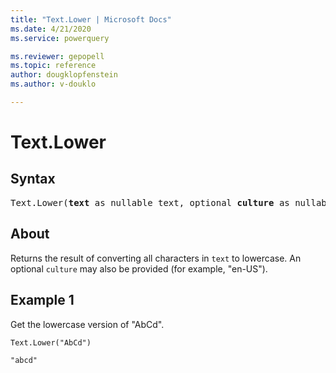 ```yaml
---
title: "Text.Lower | Microsoft Docs"
ms.date: 4/21/2020
ms.service: powerquery

ms.reviewer: gepopell
ms.topic: reference
author: dougklopfenstein
ms.author: v-douklo

---
```

# Text.Lower

## Syntax

<pre>
Text.Lower(<b>text</b> as nullable text, optional <b>culture</b> as nullable text) as nullable text
</pre>
  
## About  
Returns the result of converting all characters in `text` to lowercase. An optional `culture` may also be provided (for example, "en-US").

## Example 1
Get the lowercase version of "AbCd".

```powerquery-m
Text.Lower("AbCd")
```

`"abcd"`
